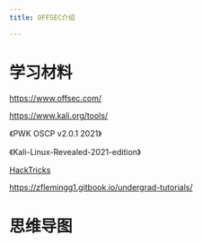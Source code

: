 ```yaml
---
title: OFFSEC介绍

---
```


# 学习材料

<https://www.offsec.com/>

<https://www.kali.org/tools/>




《PWK OSCP v2.0.1  2021》

《Kali-Linux-Revealed-2021-edition》

[HackTricks](https://book.hacktricks.xyz/)

<https://zflemingg1.gitbook.io/undergrad-tutorials/>


# 思维导图
